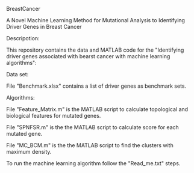 BreastCancer

A Novel Machine Learning Method for Mutational Analysis to Identifying Driver Genes in Breast Cancer

Descripotion:

This repository contains the data and MATLAB code for the "Identifying driver genes associated with bearst cancer with machine learning algorithms":

Data set:

File "Benchmark.xlsx" contains a list of driver genes as benchmark sets.

Algorithms:

File "Feature_Matrix.m" is the MATLAB script to calculate topological and biological features for mutated genes.

File "SPNFSR.m" is the the MATLAB script to calculate score for each mutated gene.

File "MC_BCM.m" is the the MATLAB script to find the clusters with maximum density.

To run the machine learning algorithm follow the "Read_me.txt" steps.
